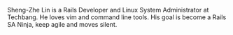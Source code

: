 Sheng-Zhe Lin is a Rails Developer and Linux System Administrator at Techbang. He loves vim and command line tools. His goal is become a Rails SA Ninja, keep agile and moves silent.
